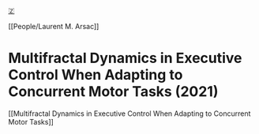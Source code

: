 [🇿](zotero://select/library/items/JKHKWNVE)

[[People/Laurent M. Arsac]] 
# Multifractal Dynamics in Executive Control When Adapting to Concurrent Motor Tasks (2021)

[[Multifractal Dynamics in Executive Control When Adapting to Concurrent Motor Tasks]]